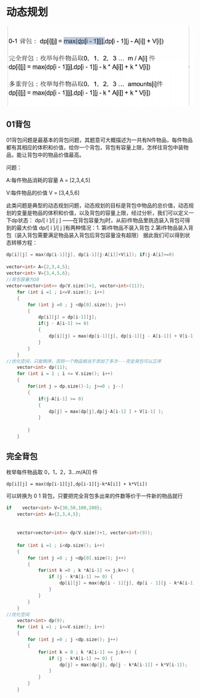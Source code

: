 # 动态规划

![image-20220414021105832](.\img\image-20220414021105832.png)



## 01背包

01背包问题是最基本的背包问题，其题意可大概描述为一共有N件物品，每件物品都有其相应的体积和价值，给你一个背包，背包有容量上限，怎样往背包中装物品，能让背包中的物品价值最高。

问题：

A:每件物品消耗的容量  A = [2,3,4,5]

V:每件物品的价值 V = [3,4,5,6]

此类问题是典型的动态规划问题，动态规划的目标是背包中物品的总价值，动态规划的变量是物品的体积和价值，以及背包的容量上限，经过分析，我们可以定义一下dp状态：
       dp/[ i ]/[ j ] ——在背包容量为j时，从前i件物品里挑选装入背包可得到的最大价值 
       dp/[ i ]/[ j ]有两种情况：1. 第i件物品不装入背包 2.第i件物品装入背包（装入背包需要满足物品装入背包后背包容量没有超限）
       据此我们可以得到状态转移方程：

```c++
dp[i][j] = max(dp[i-1][j], dp[i-1][j-A[i]]+V[i]); if(j-A[i]>=0)

vector<int> A={2,3,4,5};
vector<int> V={3,4,5,6};    
//背包容量为10
vector<vector<int>> dp(V.size()+1, vector<int>(11));
    for (int i =1 ; i<=V.size(); i++)
    {
        for (int j =0 ; j <dp[0].size(); j++)
        {
            dp[i][j] = dp[i-1][j];
            if(j - A[i-1] >= 0)
            {
                dp[i][j] = max(dp[i-1][j], dp[i-1][j - A[i-1]] + V[i-1]);
            }
        }
    }
//优化空间，只能倒序，否则一个物品相当于添加了多次---完全背包可以正序
    vector<int> dp(11);
    for (int i = 1 ; i <= V.size(); i++)
    {
        for(int j = dp.size()-1; j>=0 ; j--)
        {
            if(j-A[i-1] >= 0)
            {
                dp[j] = max(dp[j],dp[j-A[i-1] ] + V[i-1] );
            }

        }
    }
```

## 完全背包

枚举每件物品取 0，1，2，3...m/A[I] 件

```
dp[i][j] = max(dp[i-1][j],dp[i-1][j-k*A[i]] + k*V[i])
```

可以转换为 0 1 背包，只要把完全背包多出来的件数等价于一件新的物品就行

```c++
if    vector<int> V={30,50,100,200};
    vector<int> A={2,3,4,5};


    vector<vector<int>> dp(V.size()+1, vector<int>(9));

    for (int i =1 ; i<dp.size(); i++)
    {
        for (int j =0 ; j <dp[0].size(); j++)
        {
            for(int k =0 ; k *A[i-1] <= j;k++) { 
                if (j - k*A[i-1] >= 0) {
                    dp[i][j] = max(dp[i - 1][j], dp[i - 1][j - k*A[i-1]] + k*V[i-1]);
                }
            }
        }
    }
//优化空间
	vector<int> dp(9);
    for (int i =1 ; i<=V.size(); i++)
    {
        for (int j =0 ; j <dp.size(); j++)
        {
            for(int k = 0 ; k *A[i-1] <= j;k++) { 
                if (j - k*A[i-1] >= 0) {
                    dp[j] = max(dp[j], dp[j - k*A[i-1]] + k*V[i-1]);
                }
            }
        }
    }
```



